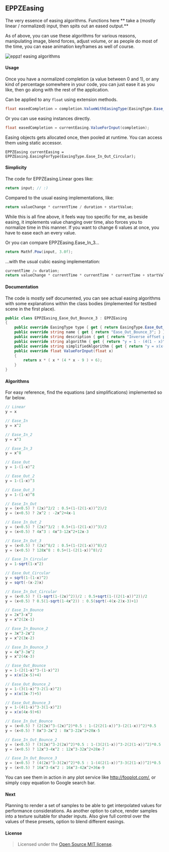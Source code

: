 EPPZEasing
----------

The very essence of easing algorithms. Functions here ** take a (mostly linear / normalized) input, then spits out an eased output.**

As of above, you can use these algorithms for various reasons, manipulating image, blend forces, adjust volume, or as people do most of the time, you can ease animation keyframes as well of course. 

 ![eppz! easing algorithms](http://eppz.eu/blog/wp-content/uploads/Easing_algorithms_eppz.jpg)

#### Usage

Once you have a normalized completion (a value between 0 and 1), or any kind of percentage somewhere in your code, you can just ease it as you like, then go along with the rest of the application.

Can be applied to any `float` using extension methods.
```C#
float easedCompletion = completion.ValueWithEasingType(EasingType.Ease_In_Out_Bounce_3);
```

Or you can use easing instances directly.
```C#
float easedCompletion = currentEasing.ValueForInput(completion);
```

Easing objects gets allocated once, then pooled at runtime. You can access them using static accessor.
```
EPPZEasing currentEasing = EPPZEasing.EasingForType(EasingType.Ease_In_Out_Circular);
```

#### Simplicity

The code for EPPZEasing.Linear goes like:
```C#
return input; // :)
```

Compared to the usual easing implementations, like:
```C#
return valueChange * currentTime / duration + startValue;
```

While this is all fine above, it feels way too specific for me, as beside easing, it implements value changing over time, also forces you to normalize time in this manner. If you want to change 6 values at once, you have to ease each an every value.

Or you can compare EPPZEasing.Ease_In_3...
```C#
return Mathf.Pow(input, 3.0f);
```

...with the usual cubic easing implementation:
```C#
currentTime /= duration;
return valueChange * currentTime * currentTime * currentTime + startValue;
```

#### Documentation

The code is mostly self documented, you can see actual easing algorithms with some explanations within the class bodies (implemented for testbed scene in the first place).

```C#
public class EPPZEasing_Ease_Out_Bounce_3 : EPPZEasing
{
	public override EasingType type { get { return EasingType.Ease_Out_Bounce_3; } }
	public override string name { get { return "Ease_Out_Bounce_3"; } }
	public override string description { get { return "Inverse offset power composition"; } }
	public override string algorithm { get { return "y = 1 - (4(1 - x)^3 - 3(1 - x)^2)"; } }
	public override string simplifiedAlgorithm { get { return "y = x(x(4x-9)+6)"; } }
	public override float ValueForInput(float x)
	{
		return x * ( x * (4 * x - 9 ) + 6);
	}
}
```


#### Algorithms

For easy reference, find the equations (and simplifications) implemented so far below.

```C#
// Linear
y = x

// Ease_In
y = x^2

// Ease_In_2
y = x^3

// Ease_In_3
y = x^8

// Ease_Out
y = 1-(1-x)^2

// Ease_Out_2
y = 1-(1-x)^3

// Ease_Out_3
y = 1-(1-x)^8

// Ease_In_Out
y = (x<0.5) ? (2x)^2/2 : 0.5+(1-(2(1-x))^2)/2
y = (x<0.5) ? 2x^2 : -2x^2+4x-1

// Ease_In_Out_2
y = (x<0.5) ? (2x)^3/2 : 0.5+(1-(2(1-x))^3)/2
y = (x<0.5) ? 4x^3 : 4x^3-12x^2+12x-3

// Ease_In_Out_3
y = (x<0.5) ? (2x)^8/2 : 0.5+(1-(2(1-x))^8)/2
y = (x<0.5) ? 128x^8 : 0.5+(1-(2(1-x))^8)/2

// Ease_In_Circular
y = 1-sqrt(1-x^2)

// Ease_Out_Circular
y = sqrt(1-(1-x)^2)
y = sqrt(-(x-2)x)

// Ease_In_Out_Circular
y = (x<0.5) ? (1-sqrt(1-(2x)^2))/2 : 0.5+sqrt(1-((2(1-x))^2))/2
y = (x<0.5) ? 0.5(1-sqrt(1-4x^2)) : 0.5(sqrt(-4(x-2)x-3)+1)

// Ease_In_Bounce
y = 2x^3-x^2
y = x^2(2x-1)

// Ease_In_Bounce_2
y = 3x^3-2x^2
y = x^2(3x-2)

// Ease_In_Bounce_3
y = 4x^3-3x^2
y = x^2(4x-3)

// Ease_Out_Bounce
y = 1-(2(1-x)^3-(1-x)^2)
y = x(x(2x-5)+4)

// Ease_Out_Bounce_2
y = 1-(3(1-x)^3-2(1-x)^2)
y = x(x(3x-7)+5)

// Ease_Out_Bounce_3
y = 1-(4(1-x)^3-3(1-x)^2)
y = x(x(4x-9)+6)

// Ease_In_Out_Bounce
y = (x<0.5) ? (2(2x)^3-(2x)^2)*0.5 : 1-(2(2(1-x))^3-(2(1-x))^2)*0.5
y = (x<0.5) ? 8x^3-2x^2 : 8x^3-22x^2+20x-5

// Ease_In_Out_Bounce_2
y = (x<0.5) ? (3(2x)^3-2(2x)^2)*0.5 : 1-(3(2(1-x))^3-2(2(1-x))^2)*0.5
y = (x<0.5) ? 12x^3-4x^2 : 12x^3-32x^2+28x-7

// Ease_In_Out_Bounce_3
y = (x<0.5) ? (4(2x)^3-3(2x)^2)*0.5 : 1-(4(2(1-x))^3-3(2(1-x))^2)*0.5
y = (x<0.5) ? 16x^3-6x^2 : 16x^3-42x^2+36x-9
```

You can see them in action in any plot service like http://fooplot.com/, or simply copy equation to Google search bar.


#### Next

Planning to render a set of samples to be able to get interpolated values for performance considerations. As another option to cahce, render samples into a texture suitable for shader inputs. Also give full control over the values of these presets, option to blend different easings.


#### License

> Licensed under the [Open Source MIT license](http://en.wikipedia.org/wiki/MIT_License).
